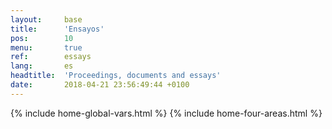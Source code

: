 ```yaml
---
layout:     base
title:      'Ensayos'
pos:        10
menu:       true
ref:        essays
lang:       es
headtitle:  'Proceedings, documents and essays'
date:       2018-04-21 23:56:49:44 +0100 
---
```




{% include home-global-vars.html %}
{% include home-four-areas.html %}

